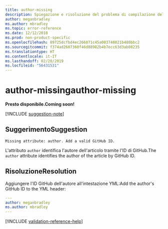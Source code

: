 ```yaml
---
title: author-missing
description: Spiegazione e risoluzione del problema di compilazione della documentazione author-missing.
author: meganbradley
ms.author: mbradley
ms.topic: error-reference
ms.date: 12/12/2018
ms.prod: non-product-specific
ms.openlocfilehash: 89725dcfbd4ec266071c45a003748021b480bbc2
ms.sourcegitcommit: f374ad2607360f46d88982b4b7ecc63d3ab08235
ms.translationtype: HT
ms.contentlocale: it-IT
ms.lasthandoff: 02/20/2019
ms.locfileid: "56431531"
---
```

# <a name="author-missing"></a><span data-ttu-id="d326c-103">author-missing</span><span class="sxs-lookup"><span data-stu-id="d326c-103">author-missing</span></span>

<span data-ttu-id="d326c-104">**Presto disponibile.**</span><span class="sxs-lookup"><span data-stu-id="d326c-104">**Coming soon!**</span></span>

[!INCLUDE [suggestion-note](includes/suggestion-note.md)]

## <a name="suggestion"></a><span data-ttu-id="d326c-105">Suggerimento</span><span class="sxs-lookup"><span data-stu-id="d326c-105">Suggestion</span></span>

`Missing attribute: author. Add a valid GitHub ID.`

<span data-ttu-id="d326c-106">L'attributo `author` identifica l'autore dell'articolo tramite l'ID di GitHub.</span><span class="sxs-lookup"><span data-stu-id="d326c-106">The `author` attribute identifies the author of the article by GitHub ID.</span></span> 

## <a name="resolution"></a><span data-ttu-id="d326c-107">Risoluzione</span><span class="sxs-lookup"><span data-stu-id="d326c-107">Resolution</span></span>

<span data-ttu-id="d326c-108">Aggiungere l'ID GitHub dell'autore all'intestazione YML:</span><span class="sxs-lookup"><span data-stu-id="d326c-108">Add the author's GitHub ID to the YML header:</span></span>

```yml
---
author: meganbradley
ms.author: mbradley
---
```

<!--make sure to add this file to your includes folder and verify the path-->
[!INCLUDE [validation-reference-help](includes/validation-reference-help.md)]